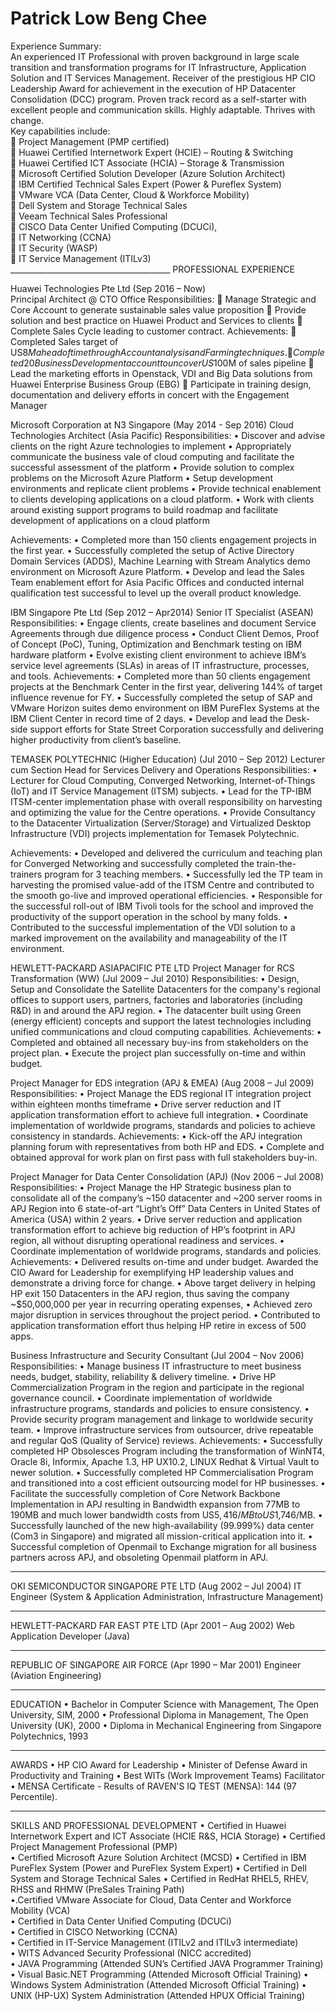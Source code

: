 # Patrick Low Beng Chee
<p>
Experience Summary: <br />
An experienced IT Professional with proven background in large scale transition and transformation programs for IT Infrastructure, Application Solution and IT Services Management. Receiver of the prestigious HP CIO Leadership Award for achievement in the execution of HP Datacenter Consolidation (DCC) program. Proven track record as a self-starter with excellent people and communication skills. Highly adaptable. Thrives with change.<br />
Key capabilities include: <br />
	Project Management (PMP certified)<br />
	Huawei Certified Internetwork Expert (HCIE) – Routing & Switching<br />
	Huawei Certified ICT Associate (HCIA) – Storage & Transmission<br />
	Microsoft Certified Solution Developer (Azure Solution Architect)<br />
	IBM Certified Technical Sales Expert (Power & Pureflex System) <br />
	VMware VCA (Data Center, Cloud & Workforce Mobility)<br />
	Dell System and Storage Technical Sales<br />
	Veeam Technical Sales Professional<br />
	CISCO Data Center Unified Computing (DCUCi), <br />
	IT Networking (CCNA) <br />
	IT Security (WASP)  <br />
	IT Service Management (ITILv3)<br />
________________________________________
PROFESSIONAL EXPERIENCE

Huawei Technologies Pte Ltd				(Sep 2016 – Now)		
Principal Architect @ CTO Office
Responsibilities:
	Manage Strategic and Core Account to generate sustainable sales value proposition 
	Provide solution and best practice on Huawei Product and Services to clients
	Complete Sales Cycle leading to customer contract.
Achievements:
	Completed Sales target of US$8M ahead of time through Account analysis and Farming techniques.
	Completed 20 Business Development account to uncover US$100M of sales pipeline 
	Lead the marketing efforts in Openstack, VDI and Big Data solutions from Huawei Enterprise Business Group (EBG)
	Participate in training design, documentation and delivery efforts in concert with the Engagement Manager
 
Microsoft  Corporation at N3 Singapore		(May 2014 - Sep 2016)
Cloud Technologies Architect (Asia Pacific) 
Responsibilities:
•	Discover and advise clients on the right Azure technologies to implement
•	Appropriately communicate the business vale of cloud computing and facilitate the successful assessment of the platform
•	Provide solution to complex problems on the Microsoft Azure Platform
•	Setup development environments and replicate client problems
•	Provide technical enablement to clients developing applications on a cloud platform.
•	Work with clients around existing support programs to build roadmap and facilitate development of applications on a cloud platform

Achievements:
•	Completed more than 150 clients engagement projects in the first year.
•	Successfully completed the setup of Active Directory Domain Services (ADDS), Machine Learning with Stream Analytics demo environment on Microsoft Azure Platform. 
•	Develop and lead the Sales Team enablement effort for Asia Pacific Offices and conducted internal qualification test successful to level up the overall product knowledge.

IBM Singapore Pte Ltd 				(Sep 2012 – Apr2014)
Senior IT Specialist (ASEAN) 
Responsibilities:
•	Engage clients, create baselines and document Service Agreements through due diligence process
•	Conduct Client Demos, Proof of Concept (PoC), Tuning, Optimization and Benchmark testing on IBM hardware platform
•	Evolve existing client environment to achieve IBM’s service level agreements (SLAs) in areas of IT infrastructure, processes, and tools.
Achievements:
•	Completed more than 50 clients engagement projects at the Benchmark Center in the first year, delivering 144% of target influence revenue for FY.
•	Successfully completed the setup of SAP and VMware Horizon suites demo environment on IBM PureFlex Systems at the IBM Client Center in record time of 2 days. 
•	Develop and lead the Desk-side support efforts for State Street Corporation successfully and delivering higher productivity from client’s baseline.

TEMASEK POLYTECHNIC (Higher Education)		      (Jul 2010 – Sep 2012)
Lecturer cum Section Head for Services Delivery and Operations
Responsibilities:
•	Lecturer for Cloud Computing, Converged Networking, Internet-of-Things (IoT) and IT Service Management (ITSM) subjects.
•	Lead for the TP-IBM ITSM-center implementation phase with overall responsibility on harvesting and optimizing the value for the Centre operations.
•	Provide Consultancy to the Datacenter Virtualization (Server/Storage) and Virtualized Desktop Infrastructure (VDI) projects implementation for Temasek Polytechnic.

Achievements:
•	Developed and delivered the curriculum and teaching plan for Converged Networking and successfully completed the train-the-trainers program for 3 teaching members. 
•	Successfully led the TP team in harvesting the promised value-add of the ITSM Centre and contributed to the smooth go-live and improved operational efficiencies.
•	Responsible for the successful roll-out of IBM Tivoli tools for the school and improved the productivity of the support operation in the school by many folds.
•	Contributed to the successful implementation of the VDI solution to a marked improvement on the availability and manageability of the IT environment.


HEWLETT-PACKARD ASIAPACIFIC PTE LTD	
Project Manager for RCS Transformation (WW)	(Jul 2009 – Jul 2010)
Responsibilities:
•	Design, Setup and Consolidate the Satellite Datacenters for the company's regional offices to support users, partners, factories and laboratories (including R&D) in and around the APJ region.
•	The datacenter built using Green (energy efficient) concepts and support the latest technologies including unified communications and cloud computing capabilities.
Achievements:
•	Completed and obtained all necessary buy-ins from stakeholders on the project plan.
•	Execute the project plan successfully on-time and within budget.  
	
Project Manager for EDS integration (APJ & EMEA)	(Aug 2008 – Jul 2009)
Responsibilities:
•	Project Manage the EDS regional IT integration project within eighteen months timeframe 
•	Drive server reduction and IT application transformation effort to achieve full integration.
•	Coordinate implementation of worldwide programs, standards and policies to achieve consistency in standards.
Achievements:
•	Kick-off the APJ integration planning forum with representatives from both HP and EDS.
•	Complete and obtained approval for work plan on first pass with full stakeholders buy-in. 

Project Manager for Data Center Consolidation (APJ) (Nov 2006 – Jul 2008)
Responsibilities:
•	Project Manage the HP Strategic business plan to consolidate all of the company’s ~150 datacenter and ~200 server rooms in APJ Region into 6 state-of-art “Light’s Off” Data Centers in United States of America (USA) within 2 years.
•	Drive server reduction and application transformation effort to achieve big reduction of HP’s footprint in APJ region, all without disrupting operational readiness and services.
•	Coordinate implementation of worldwide programs, standards and policies.
Achievements:
• Delivered results on-time and under budget. Awarded the CIO Award for Leadership for exemplifying HP leadership values and demonstrate a driving force for change.
•	Above target delivery in helping HP exit 150 Datacenters in the APJ region, thus saving the company ~$50,000,000 per year in recurring operating expenses,
• Achieved zero major disruption in services throughout the project period. 
• Contributed to application transformation effort thus helping HP retire in excess of 500 apps.

Business Infrastructure and Security Consultant 	(Jul 2004 – Nov 2006)
Responsibilities:
•	Manage business IT infrastructure to meet business needs, budget, stability, reliability & delivery timeline.
•	Drive HP Commercialization Program in the region and participate in the regional governance council.
•	Coordinate implementation of worldwide infrastructure programs, standards and policies to ensure consistency.
•	Provide security program management and linkage to worldwide security team.
•	Improve infrastructure services from outsourcer, drive repeatable and regular QoS (Quality of Service) reviews.
Achievements:
• Successfully completed HP Obsolesces Program including the transformation of WinNT4, Oracle 8i, Informix, Apache 1.3, HP UX10.2, LINUX Redhat & Virtual Vault to newer solution.
• Successfully completed HP Commercialisation Program and transitioned into a cost efficient outsourcing model for HP businesses.
• Facilitate the successfully completion of Core Network Backbone Implementation in APJ resulting in Bandwidth expansion from 77MB to 190MB and much lower bandwidth costs from US$5,416/MB to US$1,746/MB.
• Successfully launched of the new high-availability (99.999%) data center (Com3 in Singapore) and migrated all mission-critical application into it. 
• Successful completion of Openmail to Exchange migration for all business partners across APJ, and obsoleting Openmail platform in APJ.
________________________________________
OKI SEMICONDUCTOR SINGAPORE PTE LTD 	(Aug 2002 – Jul 2004)
IT Engineer (System & Application Administration, Infrastructure Management)
________________________________________
HEWLETT-PACKARD FAR EAST PTE LTD 		(Apr 2001 – Aug 2002)
Web Application Developer (Java)
________________________________________
REPUBLIC OF SINGAPORE AIR FORCE	(Apr 1990 – Mar 2001)
Engineer (Aviation Engineering)
________________________________________
EDUCATION
• Bachelor in Computer Science with Management, The Open University, SIM, 2000
• Professional Diploma in Management, The Open University (UK), 2000
• Diploma in Mechanical Engineering from Singapore Polytechnics, 1993
________________________________________
AWARDS
• HP CIO Award for Leadership
• Minister of Defense Award in Productivity and Training
• Best WITs (Work Improvement Teams) Facilitator
• MENSA Certificate - Results of RAVEN'S IQ TEST (MENSA): 144 (97 Percentile).
________________________________________
SKILLS AND PROFESSIONAL DEVELOPMENT
• Certified in Huawei Internetwork Expert and ICT Associate (HCIE R&S, HCIA Storage)
• Certified Project Management Professional (PMP)    
• Certified Microsoft Azure Solution Architect (MCSD)
• Certified in IBM PureFlex System (Power and PureFlex System Expert) 
• Certified in Dell System and Storage Technical Sales
• Certified in RedHat RHEL5, RHEV, RHSS and RHMW (PreSales Training Path)                
•.Certified VMware Associate for Cloud, Data Center and Workforce Mobility (VCA)	                                                                                                   
• Certified in Data Center Unified Computing (DCUCi)	                 		                                              
• Certified in CISCO Networking (CCNA)	                 		                                              
• Certified in IT-Service Management  (ITILv2 and ITILv3 intermediate)                                                                      
• WITS Advanced Security Professional (NICC accredited)                                                                    
• JAVA Programming (Attended SUN’s Certified JAVA Programmer Training) 
• Visual Basic.NET Programming (Attended Microsoft Official Training) 
• Windows System Administration (Attended Microsoft Official Training) 
• UNIX (HP-UX) System Administration (Attended HPUX Official Training)
